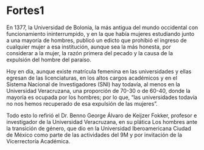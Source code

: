 # Fortes1

En 1377, la Universidad de Bolonia, la más antigua del mundo occidental con funcionamiento ininterrumpido, y en la que había mujeres estudiando junto a una mayoría de hombres, publicó un edicto que prohibió el ingreso de cualquier mujer a esa institución, aunque sea la más honesta, por considerar a la mujer, la razón primera del pecado y la causa de la expulsión del hombre del paraíso.

Hoy en día, aunque existe matrícula femenina en las universidades y ellas egresan de las licenciaturas, en los altos cargos académicos y en el Sistema Nacional de Investigadores (SNI) hay todavía, al menos en la Universidad Veracruzana, una proporción de 70-30 o de 60-40, donde la mayoría es ocupada por los hombres; por lo que, “las universidades todavía no nos hemos recuperado de esa expulsión de las mujeres”.

Todo esto lo refirió el Dr. Benno George Álvaro de Keijzer Fokker, profesor e investigador de la Universidad Veracruzana, en su plática Los hombres ante la transición de género, que dio en la Universidad Iberoamericana Ciudad de México como parte de las actividades del 9M y por invitación de la Vicerrectoría Académica.
